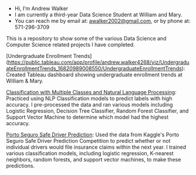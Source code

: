 - Hi, I’m Andrew Walker
- I am currently a third-year Data Science Student at William and Mary.
- You can reach me by email at: awalker2002@gmail.com, or by phone at: 571-296-3709

This is a repository to show some of the various Data Science and Computer Science related projects I have completed.

[Undergraduate Enrollment Trends]
(https://public.tableau.com/app/profile/andrew.walker4268/viz/UndergraduateEnrollmentTrends_16820989008550/UndergraduateEnrollmentTrends): Created Tableau dashboard showing undergraduate enrollment trends at William & Mary.

[Classification with Multiple Classes and Natural Language Processing](https://github.com/awwalker2002/awwalker2002/blob/b4a86f64bfba6a393683276e65fefa0764f69d78/Classification%20with%20Multiple%20Classes%20and%20Natural%20Language%20Processing.ipynb): Practiced using NLP Classification models to predict labels with high accuracy. I pre-processed the data and ran various models including Logistic Regression, Decision Tree Classifier, Random Forest Classifier, and Support Vector Machine to determine which model had the highest accuracy.

[Porto Seguro Safe Driver Prediction](https://github.com/awwalker2002/awwalker2002/blob/fd1d679494900348aec79a5969972095bbeeacd8/Porto%20Seguro%20Safe%20Driver%20Prediction.ipynb): Used the data from Kaggle's Porto Seguro Safe Driver Prediction Competition to predict whether or not individual drivers would file insurance claims within the next year. I trained  various classification models, including logistic regression, K-nearest neighbors, random forests, and support vector machines, to make these predictions.
<!---
awwalker2002/awwalker2002 is a ✨ special ✨ repository because its `README.md` (this file) appears on your GitHub profile.
You can click the Preview link to take a look at your changes.
--->
